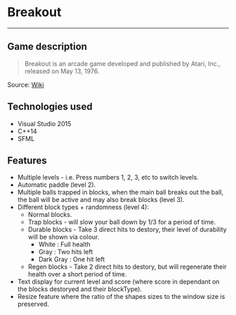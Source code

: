 # Breakout

---

## Game description
>Breakout is an arcade game developed and published by Atari, Inc., released on May 13, 1976.

Source: [Wiki](https://en.wikipedia.org/wiki/Breakout_(video_game))

## Technologies used
- Visual Studio 2015
- C++14
- SFML


## Features
- Multiple levels - i.e. Press numbers 1, 2, 3, etc to switch levels.
- Automatic paddle (level 2).
- Multiple balls trapped in blocks, when the main ball breaks out the ball, the ball will be active and may also break blocks (level 3).
- Different block types + randomness (level 4):
    - Normal blocks.
    - Trap blocks - will slow your ball down by 1/3 for a period of time.
    - Durable blocks - Take 3 direct hits to destory, their level of durability will be shown via colour.
        - White : Full health
        - Gray : Two hits left
        - Dark Gray : One hit left
    - Regen blocks - Take 2 direct hits to destory, but will regenerate their health over a short period of time.
- Text display for current level and score (where score in dependant on the blocks destoryed and their blockType).
- Resize feature where the ratio of the shapes sizes to the window size is preserved.